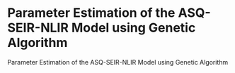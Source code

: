 # Parameter Estimation of the ASQ-SEIR-NLIR Model using Genetic Algorithm
Parameter Estimation of the ASQ-SEIR-NLIR Model using Genetic Algorithm
